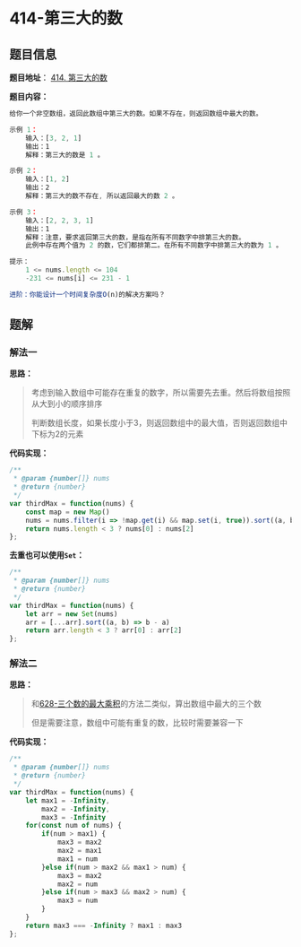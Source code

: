 # 414-第三大的数

## 题目信息

**题目地址**： [414. 第三大的数](https://leetcode.cn/problems/third-maximum-number/description/)

**题目内容：**

```javascript
给你一个非空数组，返回此数组中第三大的数。如果不存在，则返回数组中最大的数。

示例 1：
    输入：[3, 2, 1]
    输出：1
    解释：第三大的数是 1 。

示例 2：
    输入：[1, 2]
    输出：2
    解释：第三大的数不存在, 所以返回最大的数 2 。

示例 3：
    输入：[2, 2, 3, 1]
    输出：1
    解释：注意，要求返回第三大的数，是指在所有不同数字中排第三大的数。
    此例中存在两个值为 2 的数，它们都排第二。在所有不同数字中排第三大的数为 1 。

提示：
    1 <= nums.length <= 104
    -231 <= nums[i] <= 231 - 1

进阶：你能设计一个时间复杂度O(n)的解决方案吗？
```

## 题解

### 解法一

**思路：**

> 考虑到输入数组中可能存在重复的数字，所以需要先去重。然后将数组按照从大到小的顺序排序
> 
> 判断数组长度，如果长度小于3，则返回数组中的最大值，否则返回数组中下标为2的元素

**代码实现：**

```javascript
/**
 * @param {number[]} nums
 * @return {number}
 */
var thirdMax = function(nums) {
    const map = new Map()
    nums = nums.filter(i => !map.get(i) && map.set(i, true)).sort((a, b) => b - a)
    return nums.length < 3 ? nums[0] : nums[2]
};
```

**去重也可以使用`Set`：**

```javascript
/**
 * @param {number[]} nums
 * @return {number}
 */
var thirdMax = function(nums) {
    let arr = new Set(nums)
    arr = [...arr].sort((a, b) => b - a)
    return arr.length < 3 ? arr[0] : arr[2]
};
```


### 解法二

**思路：**

> 和[628-三个数的最大乘积](./628-三个数的最大乘积#解法二)的方法二类似，算出数组中最大的三个数
> 
> 但是需要注意，数组中可能有重复的数，比较时需要兼容一下

**代码实现：**

```javascript
/**
 * @param {number[]} nums
 * @return {number}
 */
var thirdMax = function(nums) {
    let max1 = -Infinity,
        max2 = -Infinity,
        max3 = -Infinity
    for(const num of nums) {
        if(num > max1) {
            max3 = max2
            max2 = max1
            max1 = num
        }else if(num > max2 && max1 > num) {
            max3 = max2
            max2 = num
        }else if(num > max3 && max2 > num) {
            max3 = num
        }
    }
    return max3 === -Infinity ? max1 : max3
};
```